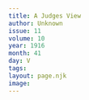 ```yaml
---
title: A Judges View
author: Unknown
issue: 11
volume: 10
year: 1916
month: 41
day: V
tags:
layout: page.njk
image:
---
```



